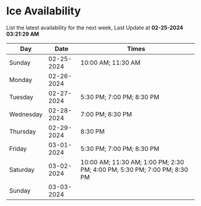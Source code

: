 # Ice Availability

List the latest availability for the next week, Last Update at **02-25-2024 03:21:29 AM**

| Day         | Date        | Times       |
| ----------- | ----------- | ----------- |
|Sunday|02-25-2024|10:00 AM; 11:30 AM|
|Monday|02-26-2024||
|Tuesday|02-27-2024|5:30 PM; 7:00 PM; 8:30 PM|
|Wednesday|02-28-2024|7:00 PM; 8:30 PM|
|Thursday|02-29-2024|8:30 PM|
|Friday|03-01-2024|5:30 PM; 7:00 PM; 8:30 PM|
|Saturday|03-02-2024|10:00 AM; 11:30 AM; 1:00 PM; 2:30 PM; 4:00 PM; 5:30 PM; 7:00 PM; 8:30 PM|
|Sunday|03-03-2024||
